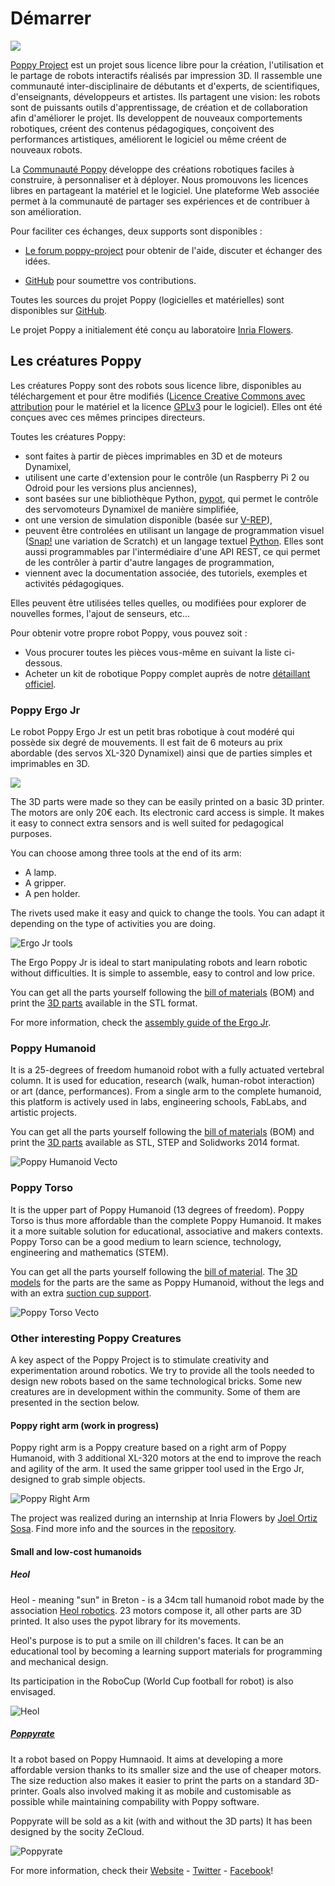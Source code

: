 # Démarrer

![](../../en/img/logo/poppy.png)

[Poppy Project](https://www.poppy-project.org/) est un projet sous licence libre pour la création, l'utilisation et le partage de robots interactifs réalisés par impression 3D. Il rassemble une communauté inter-disciplinaire de débutants et d'experts, de scientifiques, d'enseignants, développeurs et artistes. Ils partagent une vision: les robots sont de puissants outils d'apprentissage, de création et de collaboration afin d'améliorer le projet. Ils developpent de nouveaux comportements robotiques, créent des contenus pédagogiques, conçoivent des performances artistiques, améliorent le logiciel ou même créent de nouveaux robots.

La [Communauté Poppy](https://forum.poppy-project.org/) développe des créations robotiques faciles à construire, à personnaliser et à déployer. Nous promouvons  les licences libres en partageant la matériel et le logiciel. Une plateforme Web associée permet à la communauté de partager ses expériences et de contribuer à son amélioration.

Pour faciliter ces échanges, deux supports sont disponibles :

* [Le forum poppy-project](https://forum.poppy-project.org/) pour obtenir de l'aide, discuter et échanger des idées.

* [GitHub](https://github.com/poppy-project) pour soumettre vos contributions.


Toutes les sources du projet Poppy \(logicielles et matérielles\) sont disponibles sur [GitHub](https://github.com/poppy-project).

Le projet Poppy a initialement été conçu au laboratoire [Inria Flowers](http://www.inria.fr/equipes/flowers/).

## Les créatures Poppy

Les créatures Poppy sont des robots sous licence libre, disponibles au téléchargement et pour être modifiés \([Licence Creative Commons avec attribution](http://creativecommons.org/licenses/by-sa/4.0/) pour le matériel et la licence [GPLv3](http://www.gnu.org/licenses/gpl-3.0.en.html) pour le logiciel\). Elles ont été conçues avec ces mêmes principes directeurs.

Toutes les créatures Poppy:

* sont faites à partir de pièces imprimables en 3D et de moteurs Dynamixel,
* utilisent une carte d'extension pour le contrôle \(un Raspberry Pi 2 ou Odroid pour les versions plus anciennes\),
* sont basées sur une bibliothèque Python, [pypot](../software-libraries/pypot.md), qui permet le contrôle des servomoteurs Dynamixel de manière simplifiée,
* ont une version de simulation disponible \(basée sur [V-REP](http://www.coppeliarobotics.com)\),
* peuvent être controlées en utilisant un langage de programmation visuel \([Snap!](http://snap.berkeley.edu) une variation de Scratch\) et un langage textuel [Python](https://www.python.org). Elles sont aussi programmables par l'intermédiaire d'une API REST, ce qui permet de les contrôler à partir d'autre langages de programmation,
* viennent avec la documentation associée, des tutoriels, exemples et activités pédagogiques.

Elles peuvent être utilisées telles quelles, ou modifiées pour explorer de nouvelles formes, l'ajout de senseurs, etc...

Pour obtenir votre propre robot Poppy, vous pouvez soit :

* Vous procurer toutes les pièces vous-même en suivant la liste ci-dessous.
* Acheter un kit de robotique Poppy complet auprès de notre [détaillant officiel](http://www.generationrobots.com/en/279-poppy-opensource-robotics-platform).

### Poppy Ergo Jr

Le robot Poppy Ergo Jr est un petit bras robotique à cout modéré qui possède six degré de mouvements. Il est fait de 6 moteurs au prix abordable \(des servos XL-320 Dynamixel\) ainsi que de parties simples et imprimables en 3D.

![](../../en/assembly-guides/ergo-jr/img/ErgoJr.jpg)

The 3D parts were made so they can be easily printed on a basic 3D printer. The motors are only 20€ each. Its electronic card access is simple. It makes it easy to connect extra sensors and is well suited for pedagogical purposes.

You can choose among three tools at the end of its arm:

* A lamp.
* A gripper.
* A pen holder.

The rivets used make it easy and quick to change the tools. You can adapt it depending on the type of activities you are doing.

![Ergo Jr tools](!../../en/assembly-guides/ergo-jr/img/ergo_tools.gif)

The Ergo Poppy Jr is ideal to start manipulating robots and learn robotic without difficulties. It is simple to assemble, easy to control and low price.

You can get all the parts yourself following the [bill of materials](https://github.com/poppy-project/poppy-ergo-jr/blob/master/doc/bom.md) \(BOM\) and print the [3D parts](https://github.com/poppy-project/poppy-ergo-jr/releases/) available in the STL format.

For more information, check the [assembly guide of the Ergo Jr](../assembly-guides/ergo-jr/README.md).

### Poppy Humanoid

It is a 25-degrees of freedom humanoid robot with a fully actuated vertebral column. It is used for education, research \(walk, human-robot interaction\) or art \(dance, performances\). From a single arm to the complete humanoid, this platform is actively used in labs, engineering schools, FabLabs, and artistic projects.

You can get all the parts yourself following the [bill of materials](https://github.com/poppy-project/poppy-humanoid/blob/master/hardware/doc/BOM.md) \(BOM\) and print the [3D parts](https://github.com/poppy-project/poppy-humanoid/releases/tag/hardware_1.0.1/) available as STL, STEP and Solidworks 2014 format.

![Poppy Humanoid Vecto](../img/humanoid/vecto.png)

### Poppy Torso

It is the upper part of Poppy Humanoid \(13 degrees of freedom\). Poppy Torso is thus more affordable than the complete Poppy Humanoid. It makes it a more suitable solution for educational, associative and makers contexts. Poppy Torso can be a good medium to learn science, technology, engineering and mathematics \(STEM\).

You can get all the parts yourself following the [bill of material](https://github.com/poppy-project/poppy-torso/blob/master/hardware/doc/BOM.md). The [3D models](https://github.com/poppy-project/poppy-humanoid/releases/tag/hardware_1.0.1/) for the parts are the same as Poppy Humanoid, without the legs and with an extra [suction cup support](https://github.com/poppy-project/robot-support-toolbox/).

![Poppy Torso Vecto](../img/torso/vecto.png)

### Other interesting Poppy Creatures

A key aspect of the Poppy Project is to stimulate creativity and experimentation around robotics. We try to provide all the tools needed to design new robots based on the same technological bricks. Some new creatures are in development within the community. Some of them are presented in the section below.

#### Poppy right arm \(work in progress\)

Poppy right arm is a Poppy creature based on a right arm of Poppy Humanoid, with 3 additional XL-320 motors at the end to improve the reach and agility of the arm. It used the same gripper tool used in the Ergo Jr, designed to grab simple objects.

![Poppy Right Arm](../img/poppy-right-arm.jpg)

The project was realized during an internship at Inria Flowers by [Joel Ortiz Sosa](https://github.com/joelortizsosa). Find more info and the sources in the [repository](https://github.com/poppy-project/poppy-6dof-right-arm).

#### Small and low-cost humanoids

##### Heol

Heol - meaning "sun" in Breton - is a 34cm tall humanoid robot made by the association [Heol robotics](http://heol.io/). 23 motors compose it, all other parts are 3D printed. It also uses the pypot library for its movements.

Heol's purpose is to put a smile on ill children's faces. It can be an educational tool by becoming a learning support materials for programming and mechanical design.

Its participation in the RoboCup \(World Cup football for robot\) is also envisaged.

![Heol](../img/heol.jpg)

##### [Poppyrate](http://www.poppyrate.com/)

It a robot based on Poppy Humnaoid. It aims at developing a more affordable version thanks to its smaller size and the use of cheaper motors. The size reduction also makes it easier to print the parts on a standard 3D-printer. Goals also involved making it as mobile and customisable as possible while maintaining compability with Poppy software.

Poppyrate will be sold as a kit \(with and without the 3D parts\) It has been designed by the socity ZeCloud.

![Poppyrate](../img/poppyrate.jpg)

For more information, check their [Website](http://www.poppyrate.com/) - [Twitter](https://twitter.com/poppyratproject) - [Facebook](https://www.facebook.com/Poppyrate/)!

